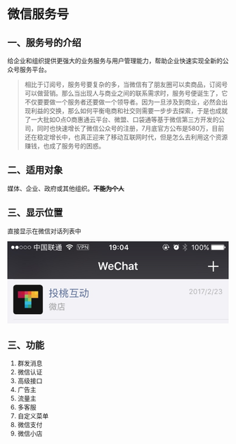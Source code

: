 # 微信服务号

## 一、服务号的介绍

给企业和组织提供更强大的业务服务与用户管理能力，帮助企业快速实现全新的公众号服务平台。

> 相比于订阅号，服务号要复杂的多，当微信有了朋友圈可以卖商品，订阅号可以做营销。那么当出现人与商业之间的联系需求时，服务号便诞生了，它不仅要要做一个服务者还要做一个领导者。因为一旦涉及到商业，必然会出现利益的交换，那么如何平衡电商和社交则需要一步步去探索，于是也成就了一大批如O点O商惠通云平台、微盟、口袋通等基于微信第三方开发的公司，同时也快速增长了微信公众号的注册，7月底官方公布是580万，目前还在稳定增长中，也真正迎来了移动互联网时代，但是怎么去利用这个资源赚钱，也成了服务号的困惑。

## 二、适用对象

媒体、企业、政府或其他组织。**~~不能为个人~~**

## 三、显示位置

直接显示在微信对话列表中

![](media/14891444176000.jpg)

## 三、功能

1. 群发消息
2. 微信认证
3. 高级接口
4. 广告主
5. 流量主
6. 多客服
7. 自定义菜单
8. 微信支付
9. 微信小店

